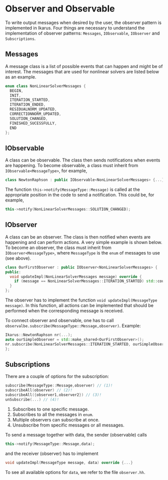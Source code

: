 <!--
SPDX-FileCopyrightText: 2022 The Ikarus Developers mueller@ibb.uni-stuttgart.de
SPDX-License-Identifier: CC-BY-SA-4.0
-->

# Observer and Observable

To write output messages when desired by the user, the observer pattern is implemented in Ikarus.
Four things are necessary to understand the implementation of observer patterns: `Messages`, `IObservable`, 
`IObserver` and `Subscriptions`.

## Messages
A message class is a list of possible events that can happen and might be of interest. The messages that are used for 
nonlinear solvers are listed below as an example.
```cpp
enum class NonLinearSolverMessages {
  BEGIN,
  INIT,
  ITERATION_STARTED,
  ITERATION_ENDED,
  RESIDUALNORM_UPDATED,
  CORRECTIONNORM_UPDATED,
  SOLUTION_CHANGED,
  FINISHED_SUCESSFULLY,
  END
};
```

## IObservable
A class can be observable. The class then sends notifications when events are happening. To become observable, a class 
must inherit from `IObservable<MessageType>`, for example,
```cpp
class NewtonRaphson : public IObservable<NonLinearSolverMessages> {...};
```
The function `this->notify(MessageType::Message)` is called at the appropriate position in the code to send a 
notification. This could be, for example,
```cpp
this->notify(NonLinearSolverMessages::SOLUTION_CHANGED);
```

## IObserver
A class can be an observer. The class is then notified when events are happening and can perform actions. A very simple
example is shown below. To become an observer, the class must inherit from ``IObserver<MessageType>``, where ``MessageType``
is the `enum` of messages to use (see above). 
```cpp
class OurFirstObserver : public IObserver<NonLinearSolverMessages> {
public:
  void updateImpl(NonLinearSolverMessages message) override {
    if (message == NonLinearSolverMessages::ITERATION_STARTED) std::cout << "Iteration started.\n";
  }
};
```
The observer has to implement the function ``void updateImpl(MessageType message)``. In this function, all actions can
be implemented that should be performed when the corresponding message is received.

To connect observer and observable, one has to call ``observalbe.subscribe(MessageType::Message,observer)``. Example:
```cpp
Ikarus::NewtonRaphson nr(...);
auto ourSimpleObserver = std::make_shared<OurFirstObserver>();
nr.subscribe(NonLinearSolverMessages::ITERATION_STARTED, ourSimpleObserver);
};
```

## Subscriptions
There are a couple of options for the subscription:
```cpp
subscribe(MessageType::Message,observer) // (1)!
subscribeAll(observer) // (2)!
subscribeAll({observer1,observer2}) // (3)!
unSubscribe(...) // (4)!
```

1. Subscribes to one specific message.
2. Subscribes to all the messages in `enum`.
3. Multiple observers can subscribe at once.
4. Unsubscribe from specific messages or all messages.

To send a message together with data, the sender (observable) calls
```cpp
this->notify(MessageType::Message,data);
```
and the receiver (observer) has to implement
```cpp
void updateImpl(MessageType message, data) override {...}
```
To see all available options for ``data``, we refer to the file ``observer.hh``.
